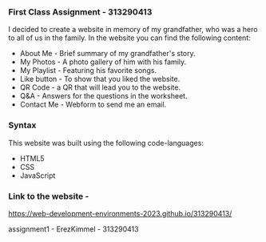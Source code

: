 ### First Class Assignment - 313290413

I decided to create a website in memory of my grandfather, who was a hero to all of us in the family.
In the website you can find the following content:
- About Me - Brief summary of my grandfather's story.
- My Photos - A photo gallery of him with his family.
- My Playlist - Featuring his favorite songs.
- Like button - To show that you liked the website.
- QR Code - a QR that will lead you to the website.
- Q&A - Answers for the questions in the worksheet.
- Contact Me - Webform to send me an email.

### Syntax
This website was built using the following code-languages:
- HTML5
- CSS
- JavaScript

### Link to the website - 
https://web-development-environments-2023.github.io/313290413/

assignment1 - ErezKimmel - 313290413
